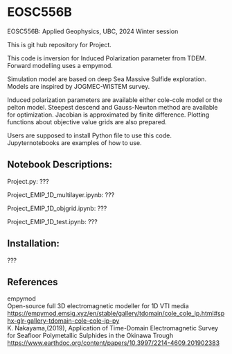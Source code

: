 # EOSC556B
EOSC556B: Applied Geophysics, UBC,  2024 Winter session

This is git hub repository for Project.  

This code is inversion for Induced Polarization parameter from TDEM.
Forward modelling uses a empymod.

Simulation model are based on deep Sea Massive Sulfide exploration.
Models are inspired by JOGMEC-WISTEM survey.

Induced polarization parameters are available either cole-cole model or the pelton model.
Steepest descend and Gauss-Newton method are available for optimization.
Jacobian is approximated by finite difference.
Plotting functions about objective value grids are also prepared.

Users are supposed to install Python file to use this code.
Jupyternotebooks are examples of how to use.

## Notebook Descriptions:
Project.py: ???

Project_EMIP_1D_multilayer.ipynb: ???

Project_EMIP_1D_objgrid.ipynb: ???

Project_EMIP_1D_test.ipynb: ???


## Installation:
???

## References
empymod  
Open-source full 3D electromagnetic modeller for 1D VTI media 
https://empymod.emsig.xyz/en/stable/gallery/tdomain/cole_cole_ip.html#sphx-glr-gallery-tdomain-cole-cole-ip-py   
K. Nakayama,(2019), Application of Time-Domain Electromagnetic Survey for Seafloor Polymetallic Sulphides in the Okinawa Trough  
https://www.earthdoc.org/content/papers/10.3997/2214-4609.201902383

